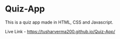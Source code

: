 # Quiz-App
This is a quiz app made in HTML, CSS and Javascript.

Live Link - https://tusharverma200.github.io/Quiz-App/

